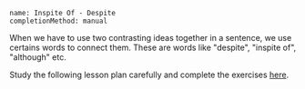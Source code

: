 ```ngMeta
name: Inspite Of - Despite
completionMethod: manual
```

When we have to use two contrasting ideas together in a sentence, we use certains words to connect them. These are words like "despite", "inspite of", "although" etc.

Study the following lesson plan carefully and complete the exercises [here](http://learnenglish.britishcouncil.org/en/intermediate-grammar/spite-despite-although).